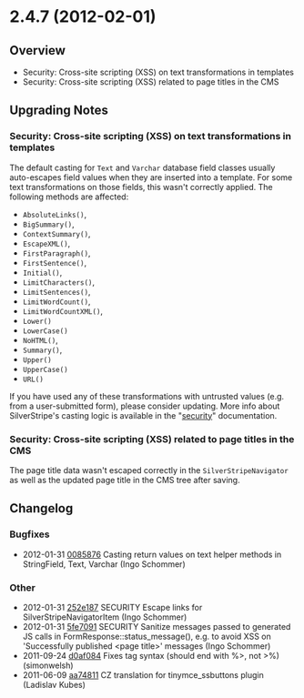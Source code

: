 # 2.4.7 (2012-02-01)

## Overview

 * Security: Cross-site scripting (XSS) on text transformations in templates
 * Security: Cross-site scripting (XSS) related to page titles in the CMS
 
## Upgrading Notes ##

### Security: Cross-site scripting (XSS) on text transformations in templates

The default casting for `Text` and `Varchar` database field classes usually auto-escapes
field values when they are inserted into a template. For some text transformations
on those fields, this wasn't correctly applied. The following methods are affected:

 * `AbsoluteLinks()`,
 * `BigSummary()`,
 * `ContextSummary()`,
 * `EscapeXML()`,
 * `FirstParagraph()`,
 * `FirstSentence()`,
 * `Initial()`,
 * `LimitCharacters()`,
 * `LimitSentences()`,
 * `LimitWordCount()`,
 * `LimitWordCountXML()`,
 * `Lower()`
 * `LowerCase()`
 * `NoHTML()`,
 * `Summary()`,
 * `Upper()`
 * `UpperCase()`
 * `URL()`

 If you have used any of these transformations with untrusted values
 (e.g. from a user-submitted form), please consider updating.
 More info about SilverStripe's casting logic is available in the "[security](/developer_guides/security)" documentation.

### Security: Cross-site scripting (XSS) related to page titles in the CMS

The page title data wasn't escaped correctly in the `SilverStripeNavigator`
as well as the updated page title in the CMS tree after saving.

## Changelog ##

### Bugfixes

 * 2012-01-31 [0085876](https://github.com/silverstripe/sapphire/commit/0085876) Casting return values on text helper methods in StringField, Text, Varchar (Ingo Schommer)

### Other

 * 2012-01-31 [252e187](https://github.com/silverstripe/sapphire/commit/252e187) SECURITY Escape links for SilverStripeNavigatorItem (Ingo Schommer)
 * 2012-01-31 [5fe7091](https://github.com/silverstripe/sapphire/commit/5fe7091) SECURITY Sanitize messages passed to generated JS calls in FormResponse::status_message(), e.g. to avoid XSS on 'Successfully published &lt;page title&gt;' messages (Ingo Schommer)
 * 2011-09-24 [d0af084](https://github.com/silverstripe/sapphire/commit/d0af084) Fixes tag syntax (should end with %&gt;, not &gt;%) (simonwelsh)
 * 2011-06-09 [aa74811](https://github.com/silverstripe/silverstripe-cms/commit/aa74811) CZ translation for tinymce_ssbuttons plugin (Ladislav Kubes)
